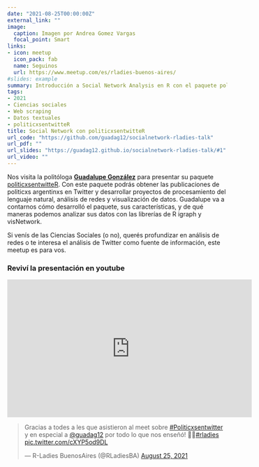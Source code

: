 ```yaml
---
date: "2021-08-25T00:00:00Z"
external_link: ""
image:
  caption: Imagen por Andrea Gomez Vargas
  focal_point: Smart
links:
- icon: meetup
  icon_pack: fab
  name: Seguinos
  url: https://www.meetup.com/es/rladies-buenos-aires/
#slides: example
summary: Introducción a Social Network Analysis en R con el paquete politicxsentwitteR
tags:
- 2021
- Ciencias sociales
- Web scraping
- Datos textuales
- politicxsentwitteR
title: Social Network con politicxsentwitteR
url_code: "https://github.com/guadag12/socialnetwork-rladies-talk"
url_pdf: ""
url_slides: "https://guadag12.github.io/socialnetwork-rladies-talk/#1"
url_video: ""
---
```


Nos visita la politóloga [**Guadalupe González**](https://github.com/Guadag12) para presentar su paquete [politicxsentwitteR](https://oderedes.shinyapps.io/politicosentwitter/). Con este paquete podrás obtener las publicaciones de politicxs argentinxs en Twitter y desarrollar proyectos de procesamiento del lenguaje natural, análisis de redes y visualización de datos.
Guadalupe va a contarnos cómo desarrolló el paquete, sus características, y de qué maneras podemos analizar sus datos con las librerías de R igraph y visNetwork.


Si venís de las Ciencias Sociales (o no), querés profundizar en análisis de redes o te interesa el análisis de Twitter como fuente de información, este meetup es para vos.




### Reviví la presentación en youtube

<iframe width="560" height="315" src="https://www.youtube.com/embed/BSU82auREmw" title="YouTube video player" frameborder="0" allow="accelerometer; autoplay; clipboard-write; encrypted-media; gyroscope; picture-in-picture" allowfullscreen></iframe>


<blockquote class="twitter-tweet"><p lang="es" dir="ltr">Gracias a todes a les que asistieron al meet sobre <a href="https://twitter.com/hashtag/Politicxsentwitter?src=hash&amp;ref_src=twsrc%5Etfw">#Politicxsentwitter</a> y en especial a <a href="https://twitter.com/guadag12?ref_src=twsrc%5Etfw">@guadag12</a> por todo lo que nos enseñó! 💜😁<a href="https://twitter.com/hashtag/rladies?src=hash&amp;ref_src=twsrc%5Etfw">#rladies</a> <a href="https://t.co/cXYP5od9DL">pic.twitter.com/cXYP5od9DL</a></p>&mdash; R-Ladies BuenosAires (@RLadiesBA) <a href="https://twitter.com/RLadiesBA/status/1430679100860080128?ref_src=twsrc%5Etfw">August 25, 2021</a></blockquote> <script async src="https://platform.twitter.com/widgets.js" charset="utf-8"></script>